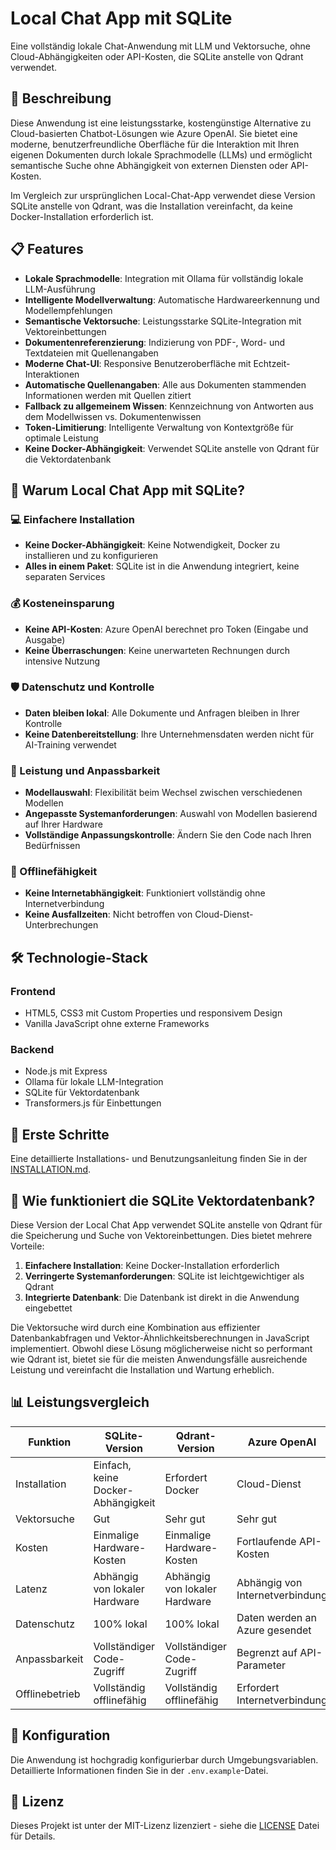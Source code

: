 # Local Chat App mit SQLite

Eine vollständig lokale Chat-Anwendung mit LLM und Vektorsuche, ohne Cloud-Abhängigkeiten oder API-Kosten, die SQLite anstelle von Qdrant verwendet.

## 🎯 Beschreibung

Diese Anwendung ist eine leistungsstarke, kostengünstige Alternative zu Cloud-basierten Chatbot-Lösungen wie Azure OpenAI. Sie bietet eine moderne, benutzerfreundliche Oberfläche für die Interaktion mit Ihren eigenen Dokumenten durch lokale Sprachmodelle (LLMs) und ermöglicht semantische Suche ohne Abhängigkeit von externen Diensten oder API-Kosten.

Im Vergleich zur ursprünglichen Local-Chat-App verwendet diese Version SQLite anstelle von Qdrant, was die Installation vereinfacht, da keine Docker-Installation erforderlich ist.

## 📋 Features

- **Lokale Sprachmodelle**: Integration mit Ollama für vollständig lokale LLM-Ausführung
- **Intelligente Modellverwaltung**: Automatische Hardwareerkennung und Modellempfehlungen
- **Semantische Vektorsuche**: Leistungsstarke SQLite-Integration mit Vektoreinbettungen
- **Dokumentenreferenzierung**: Indizierung von PDF-, Word- und Textdateien mit Quellenangaben
- **Moderne Chat-UI**: Responsive Benutzeroberfläche mit Echtzeit-Interaktionen
- **Automatische Quellenangaben**: Alle aus Dokumenten stammenden Informationen werden mit Quellen zitiert
- **Fallback zu allgemeinem Wissen**: Kennzeichnung von Antworten aus dem Modellwissen vs. Dokumentenwissen
- **Token-Limitierung**: Intelligente Verwaltung von Kontextgröße für optimale Leistung
- **Keine Docker-Abhängigkeit**: Verwendet SQLite anstelle von Qdrant für die Vektordatenbank

## 🤔 Warum Local Chat App mit SQLite?

### 💻 Einfachere Installation
- **Keine Docker-Abhängigkeit**: Keine Notwendigkeit, Docker zu installieren und zu konfigurieren
- **Alles in einem Paket**: SQLite ist in die Anwendung integriert, keine separaten Services

### 💰 Kosteneinsparung
- **Keine API-Kosten**: Azure OpenAI berechnet pro Token (Eingabe und Ausgabe)
- **Keine Überraschungen**: Keine unerwarteten Rechnungen durch intensive Nutzung

### 🛡️ Datenschutz und Kontrolle
- **Daten bleiben lokal**: Alle Dokumente und Anfragen bleiben in Ihrer Kontrolle
- **Keine Datenbereitstellung**: Ihre Unternehmensdaten werden nicht für AI-Training verwendet

### 🚀 Leistung und Anpassbarkeit
- **Modellauswahl**: Flexibilität beim Wechsel zwischen verschiedenen Modellen
- **Angepasste Systemanforderungen**: Auswahl von Modellen basierend auf Ihrer Hardware
- **Vollständige Anpassungskontrolle**: Ändern Sie den Code nach Ihren Bedürfnissen

### 🔌 Offlinefähigkeit
- **Keine Internetabhängigkeit**: Funktioniert vollständig ohne Internetverbindung
- **Keine Ausfallzeiten**: Nicht betroffen von Cloud-Dienst-Unterbrechungen

## 🛠️ Technologie-Stack

### Frontend
- HTML5, CSS3 mit Custom Properties und responsivem Design
- Vanilla JavaScript ohne externe Frameworks

### Backend
- Node.js mit Express
- Ollama für lokale LLM-Integration
- SQLite für Vektordatenbank
- Transformers.js für Einbettungen

## 🚀 Erste Schritte

Eine detaillierte Installations- und Benutzungsanleitung finden Sie in der [INSTALLATION.md](INSTALLATION.md).

## 🧠 Wie funktioniert die SQLite Vektordatenbank?

Diese Version der Local Chat App verwendet SQLite anstelle von Qdrant für die Speicherung und Suche von Vektoreinbettungen. Dies bietet mehrere Vorteile:

1. **Einfachere Installation**: Keine Docker-Installation erforderlich
2. **Verringerte Systemanforderungen**: SQLite ist leichtgewichtiger als Qdrant
3. **Integrierte Datenbank**: Die Datenbank ist direkt in die Anwendung eingebettet

Die Vektorsuche wird durch eine Kombination aus effizienter Datenbankabfragen und Vektor-Ähnlichkeitsberechnungen in JavaScript implementiert. Obwohl diese Lösung möglicherweise nicht so performant wie Qdrant ist, bietet sie für die meisten Anwendungsfälle ausreichende Leistung und vereinfacht die Installation und Wartung erheblich.

## 📊 Leistungsvergleich

| Funktion | SQLite-Version | Qdrant-Version | Azure OpenAI |
|---|---|---|---|
| Installation | Einfach, keine Docker-Abhängigkeit | Erfordert Docker | Cloud-Dienst |
| Vektorsuche | Gut | Sehr gut | Sehr gut |
| Kosten | Einmalige Hardware-Kosten | Einmalige Hardware-Kosten | Fortlaufende API-Kosten |
| Latenz | Abhängig von lokaler Hardware | Abhängig von lokaler Hardware | Abhängig von Internetverbindung |
| Datenschutz | 100% lokal | 100% lokal | Daten werden an Azure gesendet |
| Anpassbarkeit | Vollständiger Code-Zugriff | Vollständiger Code-Zugriff | Begrenzt auf API-Parameter |
| Offlinebetrieb | Vollständig offlinefähig | Vollständig offlinefähig | Erfordert Internetverbindung |

## 🔧 Konfiguration

Die Anwendung ist hochgradig konfigurierbar durch Umgebungsvariablen. Detaillierte Informationen finden Sie in der `.env.example`-Datei.

## 📄 Lizenz

Dieses Projekt ist unter der MIT-Lizenz lizenziert - siehe die [LICENSE](LICENSE) Datei für Details.